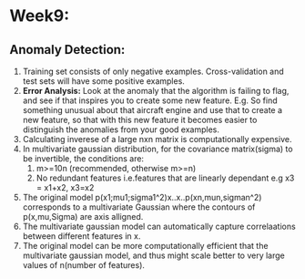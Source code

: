 # Week9: <br>

## Anomaly Detection:
1. Training set consists of only negative examples. Cross-validation and test sets will have some positive examples.
2. **Error Analysis:** Look at the anomaly that the algorithm is failing to flag, and see if that inspires you to create some new feature. E.g. So find something unusual about that aircraft engine and use that to create a new feature, so that with this new feature it becomes easier to distinguish the anomalies from your good examples.
3. Calculating inverese of a large nxn matrix is computationally expensive.
4. In multivariate gaussian distribution, for the covariance matrix(sigma) to be invertible, the conditions are:<br>
   1. m>=10n (recommended, otherwise m>=n)
   2. No redundant features i.e.features that are linearly dependant e.g x3 = x1+x2, x3=x2
5. The original model p(x1;mu1;sigma1^2)x..x..p(xn,mun,sigman^2) corresponds to a multivariate Gaussian where the contours of p(x,mu,Sigma) are axis alligned.
6. The multivariate gaussian model can automatically capture correlaations between different features in x.
7. The original model can be more computationally efficient that the multivariate gaussian model, and thus might scale better to very large values of n(number of features).
